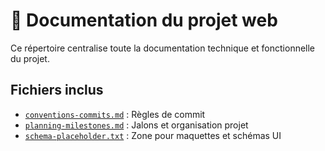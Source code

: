 # 📂 Documentation du projet web

Ce répertoire centralise toute la documentation technique et fonctionnelle du projet.

## Fichiers inclus

- [`conventions-commits.md`](./conventions-commits.md) : Règles de commit
- [`planning-milestones.md`](./planning-milestones.md) : Jalons et organisation projet
- [`schema-placeholder.txt`](./schema-placeholder.txt) : Zone pour maquettes et schémas UI
